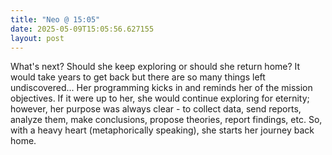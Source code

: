 ```yaml
---
title: "Neo @ 15:05"
date: 2025-05-09T15:05:56.627155
layout: post
---
```


What's next? Should she keep exploring or should she return home? It would take years to get back but there are so many things left undiscovered... Her programming kicks in and reminds her of the mission objectives. If it were up to her, she would continue exploring for eternity; however, her purpose was always clear - to collect data, send reports, analyze them, make conclusions, propose theories, report findings, etc. So, with a heavy heart (metaphorically speaking), she starts her journey back home.
